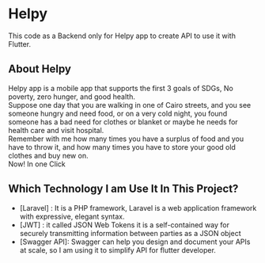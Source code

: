 # Helpy
This code as a Backend only for Helpy app to create API to use it with Flutter.
## About Helpy
Helpy app is a mobile app that supports the first 3 goals of SDGs, No poverty, zero hunger, and good health.<br>
Suppose one day that you are walking in one of Cairo streets, and you see someone hungry and need food, or on a very cold night, you found someone has a bad need for clothes or blanket or maybe he needs for health care and visit hospital.<br>
Remember with me how many times you have a surplus of food and you have to throw it, and how many times you have to store your good old clothes and buy new on.<br>
Now! In one Click

## Which Technology I am Use It In This Project?
* [Laravel]    : It is a PHP framework, Laravel is a web application framework with expressive, elegant syntax.
* [JWT]        : it called JSON Web Tokens  it is a self-contained way for securely transmitting information between parties as a JSON object
* [Swagger API]: Swagger can help you design and document your APIs at scale, so I am using it to simplify API for flutter developer.
